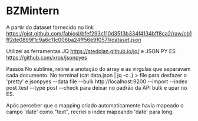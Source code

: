 # BZMintern

A partir do dataset fornecido no link
https://gist.github.com/fabiosl/bfef293c110d3513b334f4134bff8ca2/raw/cb1ff2de0899f1c9a6c11c006ba24ff56e9f0571/dataset.json

Utilizei as ferramentas
JQ https://stedolan.github.io/jq/	e
JSON PY ES https://github.com/xros/jsonpyes 

Passos
No sublime, retirei a anotação do array e as virgulas que separavam cada documento.
No terminal
(cat data.json | jq -c .) > file
para desfazer o 'pretty' e 
jsonpyes --data file --bulk http://localhost:9200 --import --index post_test --type post --check
para deixar no padrão da API bulk e upar no ES.

Após perceber que o mapping criado automaticamente havia mapeado o campo 'date' como "text", recriei o index mapeando 'date' para long.





